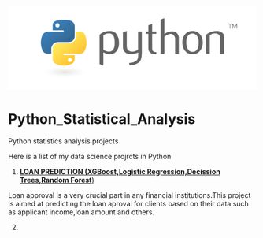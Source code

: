![GitHub Logo](/loanPredictiongraphs/python.png)
# Python_Statistical_Analysis

Python statistics analysis projects

Here is a list of my data science projrcts in Python

1.  [**LOAN PREDICTION (XGBoost,Logistic Regression,Decission Trees,Random Forest**)](https://github.com/GeorgeOduor/Python_Statistical_Analysis/blob/master/loanprediction%20notebook.md)

Loan approval is a very crucial part in any financial institutions.This project is aimed at predicting the loan aproval for clients based on their data such as applicant income,loan amount and others.

2.  
